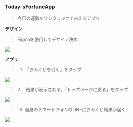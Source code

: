 ### Today-sFortuneApp
> 今日の運勢をワンクリックで占えるアプリ

**デザイン**
> Figmaを使用してデザイン決め
<img src="https://miki-aliyas.github.io/img/figma1.png">

**アプリ**
> 1. 「おみくじを引く」をタップ
<img src="https://miki-aliyas.github.io/img/omikuji-app1.png">

> 2.　結果が表示される。「トップページに戻る」をタップ
<img src="https://miki-aliyas.github.io/img/omikuji-app2.png">

> 3. 自身のスマートフォンのLINEにおみくじ結果が届く
<img src="https://miki-aliyas.github.io/img/omikuji-app3.jpeg">
